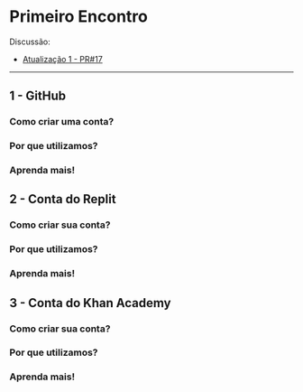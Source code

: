 # Primeiro Encontro

Discussão:
- [Atualização 1 - PR#17](https://github.com/codaqui/institucional-trilhas-estudos/pull/17)

---

## 1 - GitHub

### Como criar uma conta?
### Por que utilizamos?
### Aprenda mais!

## 2 - Conta do Replit

### Como criar sua conta?
### Por que utilizamos?
### Aprenda mais!

## 3 - Conta do Khan Academy

### Como criar sua conta?
### Por que utilizamos?
### Aprenda mais!
